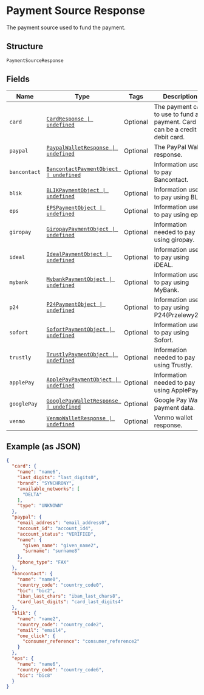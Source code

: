 
# Payment Source Response

The payment source used to fund the payment.

## Structure

`PaymentSourceResponse`

## Fields

| Name | Type | Tags | Description |
|  --- | --- | --- | --- |
| `card` | [`CardResponse \| undefined`](../../doc/models/card-response.md) | Optional | The payment card to use to fund a payment. Card can be a credit or debit card. |
| `paypal` | [`PaypalWalletResponse \| undefined`](../../doc/models/paypal-wallet-response.md) | Optional | The PayPal Wallet response. |
| `bancontact` | [`BancontactPaymentObject \| undefined`](../../doc/models/bancontact-payment-object.md) | Optional | Information used to pay Bancontact. |
| `blik` | [`BLIKPaymentObject \| undefined`](../../doc/models/blik-payment-object.md) | Optional | Information used to pay using BLIK. |
| `eps` | [`EPSPaymentObject \| undefined`](../../doc/models/eps-payment-object.md) | Optional | Information used to pay using eps. |
| `giropay` | [`GiropayPaymentObject \| undefined`](../../doc/models/giropay-payment-object.md) | Optional | Information needed to pay using giropay. |
| `ideal` | [`IdealPaymentObject \| undefined`](../../doc/models/ideal-payment-object.md) | Optional | Information used to pay using iDEAL. |
| `mybank` | [`MybankPaymentObject \| undefined`](../../doc/models/mybank-payment-object.md) | Optional | Information used to pay using MyBank. |
| `p24` | [`P24PaymentObject \| undefined`](../../doc/models/p24-payment-object.md) | Optional | Information used to pay using P24(Przelewy24). |
| `sofort` | [`SofortPaymentObject \| undefined`](../../doc/models/sofort-payment-object.md) | Optional | Information used to pay using Sofort. |
| `trustly` | [`TrustlyPaymentObject \| undefined`](../../doc/models/trustly-payment-object.md) | Optional | Information needed to pay using Trustly. |
| `applePay` | [`ApplePayPaymentObject \| undefined`](../../doc/models/apple-pay-payment-object.md) | Optional | Information needed to pay using ApplePay. |
| `googlePay` | [`GooglePayWalletResponse \| undefined`](../../doc/models/google-pay-wallet-response.md) | Optional | Google Pay Wallet payment data. |
| `venmo` | [`VenmoWalletResponse \| undefined`](../../doc/models/venmo-wallet-response.md) | Optional | Venmo wallet response. |

## Example (as JSON)

```json
{
  "card": {
    "name": "name6",
    "last_digits": "last_digits0",
    "brand": "SYNCHRONY",
    "available_networks": [
      "DELTA"
    ],
    "type": "UNKNOWN"
  },
  "paypal": {
    "email_address": "email_address0",
    "account_id": "account_id4",
    "account_status": "VERIFIED",
    "name": {
      "given_name": "given_name2",
      "surname": "surname8"
    },
    "phone_type": "FAX"
  },
  "bancontact": {
    "name": "name0",
    "country_code": "country_code0",
    "bic": "bic2",
    "iban_last_chars": "iban_last_chars8",
    "card_last_digits": "card_last_digits4"
  },
  "blik": {
    "name": "name2",
    "country_code": "country_code2",
    "email": "email4",
    "one_click": {
      "consumer_reference": "consumer_reference2"
    }
  },
  "eps": {
    "name": "name6",
    "country_code": "country_code6",
    "bic": "bic8"
  }
}
```

